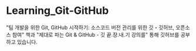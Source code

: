 # Learning_Git-GitHub

"팀 개발을 위한 Git, GitHub 시작하기: 소스코드 버전 관리를 위한 깃・깃허브, 오픈소스 참여" 책과 "제대로 파는 Git & GitHub - 깃 끝.장.내.기 강의를" 통해 깃허브를 공부하고 있습니다.

